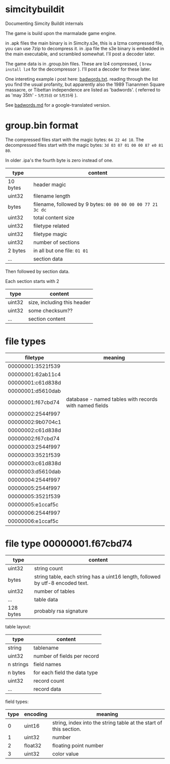 # simcitybuildit
Documenting Simcity Buildit internals


The game is build upon the marmalade game engine.

in .apk files the main binary is in Simcity.s3e, this is a lzma compressed file, you can use 7zip to decompress it.
in .ipa file the s3e binary is embedded in the main executable, and scrambled somewhat. I'll post a decoder later.

The game data is in .group.bin files. These are lz4 compressed, ( `brew install lz4` for the decompressor ).
I'll post a decoder for these later.

One intereting example i post here: [badwords.txt](badwords.txt).
reading through the list you find the usual profanity, but apparently also the 1989 Tiananmen Square massacre, or Tibettan independence are listed as 'badwords'. ( referred to as 'may 35th' - `5月35日`  or `5月35号` ).

See [badwords.md](badwords.md) for a google-translated version.


group.bin format
================

The compressed files start with the magic bytes: `04 22 4d 18`.
The decompressed files start with the magic bytes: `3d 03 07 01 00 00 87 e0 81 80`.

In older .ipa's the fourth byte is zero instead of one.

| type      | content
| --------- | ------
|  10 bytes    | header magic
|  uint32    | filename length
|  bytes    | filename, followed by 9 bytes: `00 00 00 00 00 77 21 3c dc`
|  uint32   | total content size
|  uint32   | filetype related
|  uint32   | filetype magic
|  uint32   | number of sections
|  2 bytes  | in all but one file: `01 01`
|  ...      | section data

Then followed by section data.

Each section starts with 2 

| type      | content
| --------- | ------
| uint32    | size, including this header
| uint32    | some checksum??
|  ...      | section content

file types
=============

|    filetype       |  meaning
| ----------------- | -----
| 00000001:3521f539 | 
| 00000001:62ab11c4 |
| 00000001:c61d838d |
| 00000001:d5610dab |
| 00000001:f67cbd74 | database - named tables with records with named fields
| 00000002:2544f997 |
| 00000002:9b0704c1 |
| 00000002:c61d838d |
| 00000002:f67cbd74 |
| 00000003:2544f997 |
| 00000003:3521f539 |
| 00000003:c61d838d |
| 00000003:d5610dab |
| 00000004:2544f997 |
| 00000005:2544f997 |
| 00000005:3521f539 |
| 00000005:e1ccaf5c |
| 00000006:2544f997 |
| 00000006:e1ccaf5c |


file type 00000001.f67cbd74
=================

| type      | content
| --------- | ------
|  uint32   | string count
|  bytes    | string table, each string has a uint16 length, followed by utf-8 encoded text.
|  uint32   | number of tables
|   ...     | table data
| 128 bytes | probably rsa signature

table layout:

| type      | content
| --------- | ------
|  string   | tablename
|  uint32   | number of fields per record
|  n strings  | field names
|  n bytes    | for each field the data type
|  uint32   | record count
|  ...      | record data

field types:

| type  | encoding |  meaning
| ----- | -------- | ----------
|   0   | uint16 | string, index into the string table at the start of this section.
|   1   | uint32 | number
|   2   | float32 | floating point number
|   3   | uint32  | color value

